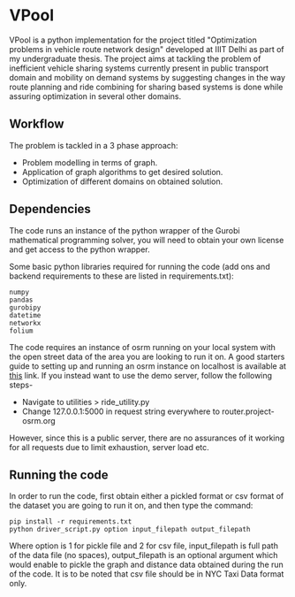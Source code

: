 # VPool

VPool is a python implementation for the project titled "Optimization problems in vehicle route network design" developed at IIIT Delhi as part of my undergraduate thesis. The project aims at tackling the problem of inefficient vehicle sharing systems currently present in public transport domain and mobility on demand systems by suggesting changes in the way route planning and ride combining for sharing based systems is done while assuring optimization in several other domains.

## Workflow

The problem is tackled in a 3 phase approach:
* Problem modelling in terms of graph.
* Application of graph algorithms to get desired solution.
* Optimization of different domains on obtained solution.

## Dependencies

The code runs an instance of the python wrapper of the Gurobi mathematical programming solver, you will need to obtain your own license and get access to the python wrapper.

Some basic python libraries required for running the code (add ons and backend requirements to these are listed in requirements.txt):

```
numpy
pandas
gurobipy
datetime
networkx
folium
```

The code requires an instance of osrm running on your local system with the open street data of the area you are looking to run it on. A good starters guide to setting up and running an osrm instance on localhost is available at [this](https://reckoningrisk.com/coding/2017/OSRM-server/) link. If you instead want to use the demo server, follow the following steps-
* Navigate to utilities > ride_utility.py
* Change 127.0.0.1:5000 in request string everywhere to router.project-osrm.org

However, since this is a public server, there are no assurances of it working for all requests due to limit exhaustion, server load etc.
## Running the code

In order to run the code, first obtain either a pickled format or csv format of the dataset you are going to run it on, and then type the command:
```
pip install -r requirements.txt
python driver_script.py option input_filepath output_filepath 
```
Where option is 1 for pickle file and 2 for csv file, input_filepath is full path of the data file (no spaces), output_filepath is an optional argument which would enable to pickle the graph and distance data obtained during the run of the code.
It is to be noted that csv file should be in NYC Taxi Data format only.